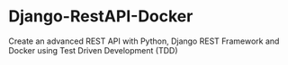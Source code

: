 # Django-RestAPI-Docker
Create an advanced REST API with Python, Django REST Framework and Docker using Test Driven Development (TDD)
